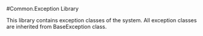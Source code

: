﻿#Common.Exception Library

This library contains exception classes of the system. All exception classes are inherited from BaseException class.